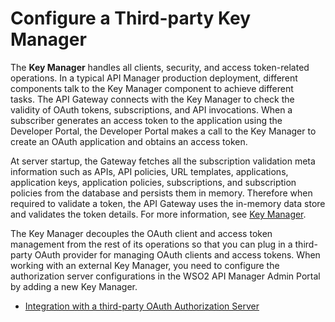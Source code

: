 # Configure a Third-party Key Manager

The **Key Manager** handles all clients, security, and access token-related operations. In a typical API Manager production deployment, different components talk to the Key Manager component to achieve different tasks. The API Gateway connects with the Key Manager to check the validity of OAuth tokens, subscriptions, and API invocations. When a subscriber generates an access token to the application using the Developer Portal, the Developer Portal makes a call to the Key Manager to create an OAuth application and obtains an access token. 

At server startup, the Gateway fetches all the subscription validation meta information such as APIs, API policies, URL templates, applications, application keys, application policies, subscriptions, and subscription policies from the database and persists them in memory.
Therefore when required to validate a token, the API Gateway uses the in-memory data store and validates the token details. For more information, see [Key Manager]({{base_path}}/getting-started/overview/#key-manager).

The Key Manager decouples the OAuth client and access token management from the rest of its operations so that you can plug in a third-party OAuth provider for managing OAuth clients and access tokens. When working with an external Key Manager, you need to configure the authorization server configurations in the WSO2 API Manager Admin Portal by adding a new Key Manager.

- [Integration with a third-party OAuth Authorization Server]({{base_path}}/administer/key-managers/overview/)
